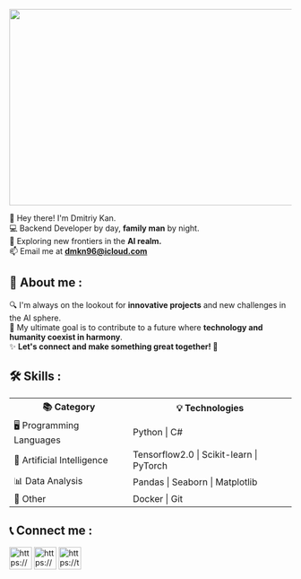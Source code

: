 <p align="center">
    <img src="https://media0.giphy.com/media/v1.Y2lkPTc5MGI3NjExd3l4OTdmZzBpcW5la2p2MzJzcDZ0bDNzZGgyZTcyMmNsYWJkM2kybyZlcD12MV9pbnRlcm5hbF9naWZfYnlfaWQmY3Q9Zw/ve43TyDQ3B4me7d22z/giphy.gif" alt="Logo" width="1200" height="350">
 </p>

 
 
👋 Hey there! I'm Dmitriy Kan. <br>
💻 Backend Developer by day, **family man** by night. <br>
🤖 Exploring new frontiers in the **AI realm.** <br>
📫 Email me at **dmkn96@icloud.com** <br>
 
## 💬 About me :
🔍  I'm always on the lookout for **innovative projects** and new challenges in the AI sphere.  
🎯  My ultimate goal is to contribute to a future where **technology and humanity coexist in harmony**.  
✨  **Let's connect and make something great together! 🤝**


## 🛠 Skills :
<table style="width:100%">
  <tr>
    <th>📚 Category</th>
    <th>💡 Technologies</th>
  </tr>
  <tr>
    <td>🖥 Programming Languages</td>
    <td>Python | C#</td>
  </tr>
  <tr>
    <td>🤖 Artificial Intelligence</td>
    <td>Tensorflow2.0 | Scikit-learn | PyTorch</td>
  </tr>
  <tr>
    <td>📊 Data Analysis</td>
    <td>Pandas | Seaborn | Matplotlib</td>
  </tr>
  <tr>
    <td>🐳 Other</td>
    <td>Docker | Git</td>
  </tr>
</table>

## 📞 Connect me :
<p align="left">
<a href="https://linkedin.com/in/dmkn96" target="blank"><img align="center" src="https://raw.githubusercontent.com/rahuldkjain/github-profile-readme-generator/master/src/images/icons/Social/linked-in-alt.svg" alt="https://www.linkedin.com/in/dmkn96/" height="40" width="40" /></a>
<a href="https://www.facebook.com/100073404865386" target="blank"><img align="center" src="https://raw.githubusercontent.com/rahuldkjain/github-profile-readme-generator/master/src/images/icons/Social/facebook.svg" alt="https://www.facebook.com/profile.php?id=100073404865386&mibextid=zbwkwl" height="40" width="40" /></a>
<a href="https://t.me/dmkn96" target="blank"><img align="center" src="https://upload.wikimedia.org/wikipedia/commons/thumb/8/83/Telegram_2019_Logo.svg/1200px-Telegram_2019_Logo.svg.png" alt="https://t.me/dmkn96" height="40" width="40" /></a>
</p>
